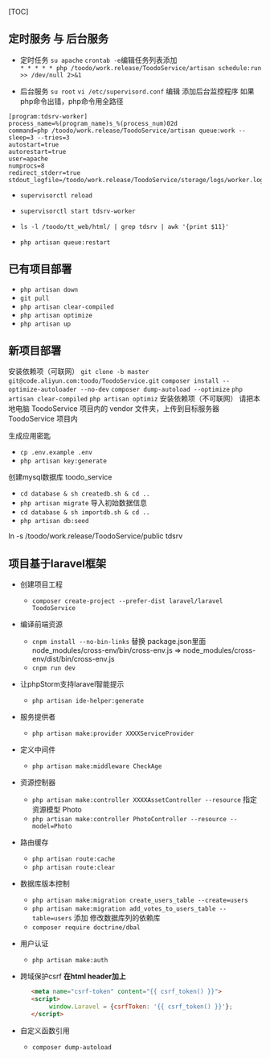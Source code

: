 [TOC]

定时服务 与 后台服务
-
* 定时任务
`su apache`
`crontab -e`编辑任务列表添加   
`* * * * * php /toodo/work.release/ToodoService/artisan schedule:run >> /dev/null 2>&1`  

* 后台服务
`su root`
`vi /etc/supervisord.conf` 编辑 添加后台监控程序
如果php命令出错，php命令用全路径
```
[program:tdsrv-worker]
process_name=%(program_name)s_%(process_num)02d
command=php /toodo/work.release/ToodoService/artisan queue:work --sleep=3 --tries=3
autostart=true
autorestart=true
user=apache
numprocs=8
redirect_stderr=true
stdout_logfile=/toodo/work.release/ToodoService/storage/logs/worker.log
```
* `supervisorctl reload`
* `supervisorctl start tdsrv-worker`


* `ls -l /toodo/tt_web/html/ | grep tdsrv | awk '{print $11}'`
* `php artisan queue:restart`


已有项目部署
-
* `php artisan down`
* `git pull`
* `php artisan clear-compiled`
* `php artisan optimize`
* `php artisan up`


新项目部署
-
安装依赖项（可联网）
 `git clone -b master git@code.aliyun.com:toodo/ToodoService.git`
 `composer install --optimize-autoloader --no-dev`
 `composer dump-autoload --optimize`
 `php artisan clear-compiled`
 `php artisan optimiz`
安装依赖项（不可联网）
 请把本地电脑 ToodoService 项目内的 vendor 文件夹，上传到目标服务器 ToodoService 项目内

生成应用密匙
* `cp .env.example .env`
* `php artisan key:generate`

创建mysql数据库 toodo_service
* `cd database & sh createdb.sh & cd ..`
* `php artisan migrate`
导入初始数据信息
* `cd database & sh importdb.sh & cd ..`
* `php artisan db:seed`


ln -s /toodo/work.release/ToodoService/public tdsrv


项目基于laravel框架
-
* 创建项目工程
  * `composer create-project --prefer-dist laravel/laravel ToodoService`

* 编译前端资源
  * `cnpm install --no-bin-links`
替换 package.json里面 node_modules/cross-env/bin/cross-env.js => node_modules/cross-env/dist/bin/cross-env.js
  * `cnpm run dev`

* 让phpStorm支持laravel智能提示
  * `php artisan ide-helper:generate`

* 服务提供者
  * `php artisan make:provider XXXXServiceProvider`

* 定义中间件
  * `php artisan make:middleware CheckAge`

* 资源控制器
  * `php artisan make:controller XXXXAssetController --resource`
指定资源模型 Photo
  * `php artisan make:controller PhotoController --resource --model=Photo`

* 路由缓存
  * `php artisan route:cache`
  * `php artisan route:clear`

* 数据库版本控制
  * `php artisan make:migration create_users_table --create=users`
  * `php artisan make:migration add_votes_to_users_table --table=users`
添加 修改数据库列的依赖库
  * `composer require doctrine/dbal`

* 用户认证
  * `php artisan make:auth`

* 跨域保护csrf **在html header加上**
  ```html
     <meta name="csrf-token" content="{{ csrf_token() }}">
     <script>
          window.Laravel = {csrfToken: '{{ csrf_token() }}'};
     </script>
  ```
 
* 自定义函数引用
  * `composer dump-autoload`
